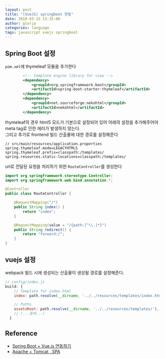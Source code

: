 ```yaml
---
layout: post
title: "(VueJS) springboot 연동"
date: 2018-03-15 13:35:00
author: gloria
categories: language
tags: javascript vuejs springboot
---
```


## Spring Boot 설정
`pom.xml`에 thymeleaf 모듈을 추가한다
```xml
		<!-- template engine library for view -->
		<dependency>
			<groupId>org.springframework.boot</groupId>
			<artifactId>spring-boot-starter-thymeleaf</artifactId>
		</dependency>
		<dependency>
			<groupId>net.sourceforge.nekohtml</groupId>
			<artifactId>nekohtml</artifactId>
		</dependency>
```

thymeleaf의 경우 html5 모드가 기본으로 설정되어 있어 아래의 설정을 추가해주어야 meta tag로 인한 에러가 발생하지 않는다.   
그리고 추가로 frontend 빌드 산출물에 대한 경로를 설정해준다
```
// src/main/resources/application.properties
spring.thymeleaf.mode=LEGACYHTML5
spring.thymeleaf.prefix=classpath:/templates/
spring.resources.static-locations=classpath:/templates/
```

url로 전달된 요청을 처리하기 위한 `RouteController`를 생성한다
```java
import org.springframework.stereotype.Controller;
import org.springframework.web.bind.annotation.*;

@Controller
public class RouteController {

    @RequestMapping("/")
    public String index() {
        return "index";
    }

    @RequestMapping(value = "/{path:[^\\.]*}")
    public String redirect() {
        return "forward:/";
    }
}
```

## vuejs 설정
webpack 빌드 시에 생성되는 산출물이 생성될 경로를 설정해준다.
```javascript
// config/index.js
build: {
    // Template for index.html
    index: path.resolve(__dirname, '../../resources/templates/index.html'),

    // Paths
    assetsRoot: path.resolve(__dirname, '../../resources/templates/'),
    // (...중략...)
  }
```

## Reference
- [Spring Boot + Vue.js 연동하기](http://itstory.tk/entry/Spring-Boot-Vuejs-%EC%97%B0%EB%8F%99%ED%95%98%EA%B8%B0)  
- [Apache + Tomcat , SPA](https://medium.com/@circlee7/apache-tomcat-spa-59e3d58ced6f)
